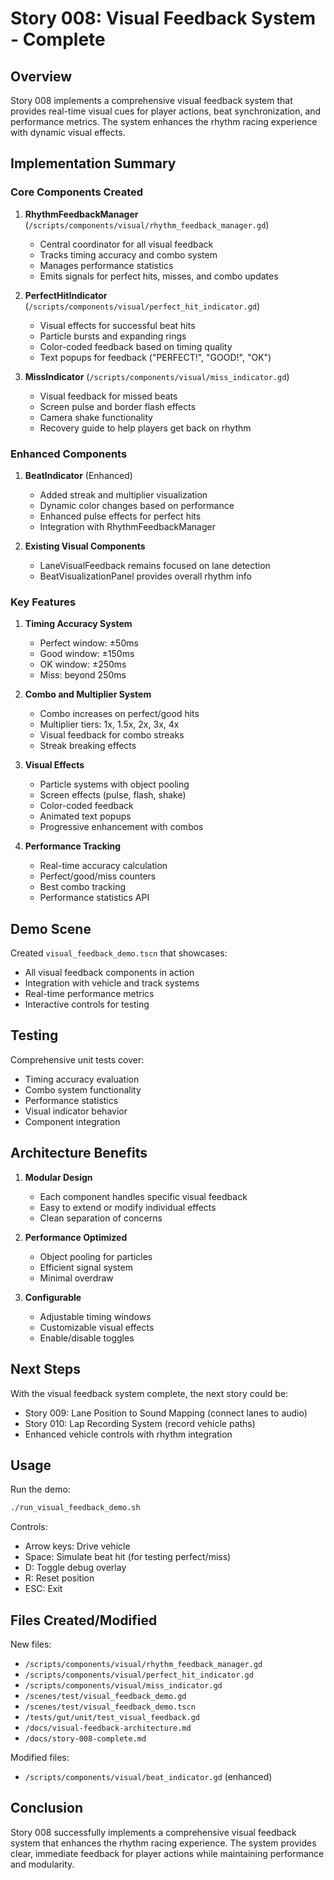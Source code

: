 # Story 008: Visual Feedback System - Complete

## Overview

Story 008 implements a comprehensive visual feedback system that provides real-time visual cues for player actions, beat synchronization, and performance metrics. The system enhances the rhythm racing experience with dynamic visual effects.

## Implementation Summary

### Core Components Created

1. **RhythmFeedbackManager** (`/scripts/components/visual/rhythm_feedback_manager.gd`)
   - Central coordinator for all visual feedback
   - Tracks timing accuracy and combo system
   - Manages performance statistics
   - Emits signals for perfect hits, misses, and combo updates

2. **PerfectHitIndicator** (`/scripts/components/visual/perfect_hit_indicator.gd`)
   - Visual effects for successful beat hits
   - Particle bursts and expanding rings
   - Color-coded feedback based on timing quality
   - Text popups for feedback ("PERFECT!", "GOOD!", "OK")

3. **MissIndicator** (`/scripts/components/visual/miss_indicator.gd`)
   - Visual feedback for missed beats
   - Screen pulse and border flash effects
   - Camera shake functionality
   - Recovery guide to help players get back on rhythm

### Enhanced Components

1. **BeatIndicator** (Enhanced)
   - Added streak and multiplier visualization
   - Dynamic color changes based on performance
   - Enhanced pulse effects for perfect hits
   - Integration with RhythmFeedbackManager

2. **Existing Visual Components**
   - LaneVisualFeedback remains focused on lane detection
   - BeatVisualizationPanel provides overall rhythm info

### Key Features

1. **Timing Accuracy System**
   - Perfect window: ±50ms
   - Good window: ±150ms
   - OK window: ±250ms
   - Miss: beyond 250ms

2. **Combo and Multiplier System**
   - Combo increases on perfect/good hits
   - Multiplier tiers: 1x, 1.5x, 2x, 3x, 4x
   - Visual feedback for combo streaks
   - Streak breaking effects

3. **Visual Effects**
   - Particle systems with object pooling
   - Screen effects (pulse, flash, shake)
   - Color-coded feedback
   - Animated text popups
   - Progressive enhancement with combos

4. **Performance Tracking**
   - Real-time accuracy calculation
   - Perfect/good/miss counters
   - Best combo tracking
   - Performance statistics API

## Demo Scene

Created `visual_feedback_demo.tscn` that showcases:
- All visual feedback components in action
- Integration with vehicle and track systems
- Real-time performance metrics
- Interactive controls for testing

## Testing

Comprehensive unit tests cover:
- Timing accuracy evaluation
- Combo system functionality
- Performance statistics
- Visual indicator behavior
- Component integration

## Architecture Benefits

1. **Modular Design**
   - Each component handles specific visual feedback
   - Easy to extend or modify individual effects
   - Clean separation of concerns

2. **Performance Optimized**
   - Object pooling for particles
   - Efficient signal system
   - Minimal overdraw

3. **Configurable**
   - Adjustable timing windows
   - Customizable visual effects
   - Enable/disable toggles

## Next Steps

With the visual feedback system complete, the next story could be:
- Story 009: Lane Position to Sound Mapping (connect lanes to audio)
- Story 010: Lap Recording System (record vehicle paths)
- Enhanced vehicle controls with rhythm integration

## Usage

Run the demo:
```bash
./run_visual_feedback_demo.sh
```

Controls:
- Arrow keys: Drive vehicle
- Space: Simulate beat hit (for testing perfect/miss)
- D: Toggle debug overlay
- R: Reset position
- ESC: Exit

## Files Created/Modified

New files:
- `/scripts/components/visual/rhythm_feedback_manager.gd`
- `/scripts/components/visual/perfect_hit_indicator.gd`
- `/scripts/components/visual/miss_indicator.gd`
- `/scenes/test/visual_feedback_demo.gd`
- `/scenes/test/visual_feedback_demo.tscn`
- `/tests/gut/unit/test_visual_feedback.gd`
- `/docs/visual-feedback-architecture.md`
- `/docs/story-008-complete.md`

Modified files:
- `/scripts/components/visual/beat_indicator.gd` (enhanced)

## Conclusion

Story 008 successfully implements a comprehensive visual feedback system that enhances the rhythm racing experience. The system provides clear, immediate feedback for player actions while maintaining performance and modularity.